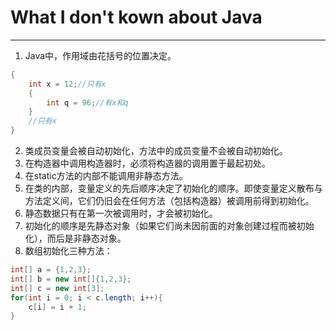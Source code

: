 # What I don't kown about Java
---
1. Java中，作用域由花括号的位置决定。
```java
{
    int x = 12;//只有x
    {
        int q = 96;//有x和q
    }
    //只有x
}
```
2. 类成员变量会被自动初始化，方法中的成员变量不会被自动初始化。
3. 在构造器中调用构造器时，必须将构造器的调用置于最起初处。
4. 在static方法的内部不能调用非静态方法。
5. 在类的内部，变量定义的先后顺序决定了初始化的顺序。即使变量定义散布与方法定义间，它们仍旧会在任何方法（包括构造器）被调用前得到初始化。
6. 静态数据只有在第一次被调用时，才会被初始化。
7. 初始化的顺序是先静态对象（如果它们尚未因前面的对象创建过程而被初始化），而后是非静态对象。
8. 数组初始化三种方法：
```java
int[] a = {1,2,3};
int[] b = new int[]{1,2,3};
int[] c = new int[3];
for(int i = 0; i < c.length; i++){
    c[i] = i + 1;
}
```
